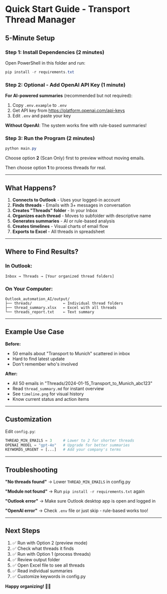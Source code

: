 # Quick Start Guide - Transport Thread Manager

## 5-Minute Setup

### Step 1: Install Dependencies (2 minutes)

Open PowerShell in this folder and run:

```powershell
pip install -r requirements.txt
```

### Step 2: Optional - Add OpenAI API Key (1 minute)

**For AI-powered summaries** (recommended but not required):

1. Copy `.env.example` to `.env`
2. Get API key from https://platform.openai.com/api-keys
3. Edit `.env` and paste your key

**Without OpenAI**: The system works fine with rule-based summaries!

### Step 3: Run the Program (2 minutes)

```powershell
python main.py
```

Choose option **2** (Scan Only) first to preview without moving emails.

Then choose option **1** to process threads for real.

---

## What Happens?

1. **Connects to Outlook** - Uses your logged-in account
2. **Finds threads** - Emails with 3+ messages in conversation
3. **Creates "Threads" folder** - In your Inbox
4. **Organizes each thread** - Moves to subfolder with descriptive name
5. **Generates summaries** - AI or rule-based analysis
6. **Creates timelines** - Visual charts of email flow
7. **Exports to Excel** - All threads in spreadsheet

---

## Where to Find Results?

### In Outlook:
```
Inbox → Threads → [Your organized thread folders]
```

### On Your Computer:
```
Outlook_automation_AI/output/
├── threads/              ← Individual thread folders
├── thread_summary.xlsx   ← Excel with all threads
└── threads_report.txt    ← Text summary
```

---

## Example Use Case

**Before:**
- 50 emails about "Transport to Munich" scattered in inbox
- Hard to find latest update
- Don't remember who's involved

**After:**
- All 50 emails in "Threads/2024-01-15_Transport_to_Munich_abc123"
- Read `thread_summary.md` for instant overview
- See `timeline.png` for visual history
- Know current status and action items

---

## Customization

Edit `config.py`:

```python
THREAD_MIN_EMAILS = 3     # Lower to 2 for shorter threads
OPENAI_MODEL = "gpt-4o"   # Upgrade for better summaries
KEYWORDS_URGENT = [...]   # Add your company's terms
```

---

## Troubleshooting

**"No threads found"**
→ Lower `THREAD_MIN_EMAILS` in config.py

**"Module not found"**
→ Run `pip install -r requirements.txt` again

**"Outlook error"**
→ Make sure Outlook desktop app is open and logged in

**"OpenAI error"**
→ Check `.env` file or just skip - rule-based works too!

---

## Next Steps

1. ✅ Run with Option 2 (preview mode)
2. ✅ Check what threads it finds
3. ✅ Run with Option 1 (process threads)
4. ✅ Review output folder
5. ✅ Open Excel file to see all threads
6. ✅ Read individual summaries
7. ✅ Customize keywords in config.py

**Happy organizing! 📧🚚**

